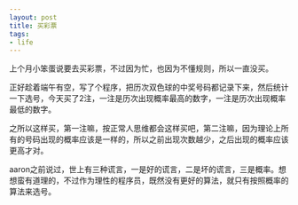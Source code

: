```yaml
---
layout: post
title: 买彩票
tags:
- life
---
```

上个月小笨蛋说要去买彩票，不过因为忙，也因为不懂规则，所以一直没买。

正好趁着端午有空，写了个程序，把历次双色球的中奖号码都记录下来，然后统计一下选号，今天买了2注，一注是历次出现概率最高的数字，一注是历次出现概率最低的数字。

之所以这样买，第一注嘛，按正常人思维都会这样买吧，第二注嘛，因为理论上所有的号码出现的概率应该是一样的，所以之前出现次数越少，之后出现的概率应该更高才对。

aaron之前说过，世上有三种谎言，一是好的谎言，二是坏的谎言，三是概率。想想蛮有道理的，不过作为理性的程序员，既然没有更好的算法，就只有按照概率的算法来选号。

